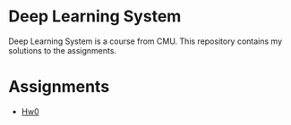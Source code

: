 # Deep Learning System

Deep Learning System is a course from CMU. This repository contains my solutions to the assignments.

# Assignments

* [Hw0](hw0/README.md)